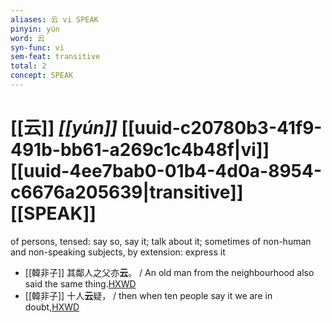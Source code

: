 ```yaml
---
aliases: 云 vi SPEAK
pinyin: yún
word: 云
syn-func: vi
sem-feat: transitive
total: 2
concept: SPEAK 
---
```

# [[云]] *[[yún]]*  [[uuid-c20780b3-41f9-491b-bb61-a269c1c4b48f|vi]] [[uuid-4ee7bab0-01b4-4d0a-8954-c6676a205639|transitive]] [[SPEAK]]
of persons, tensed: say so, say it; talk about it; sometimes of non-human and non-speaking subjects, by extension: express it
 - [[韓非子]] 其鄰人之父亦**云**。 / An old man from the neighbourhood also said the same thing.[HXWD](https://hxwd.org/textview.html?location=KR3c0005_tls_012-27a.9)
 - [[韓非子]] 十人**云**疑， / then when ten people say it we are in doubt,[HXWD](https://hxwd.org/textview.html?location=KR3c0005_tls_048-34a.9)